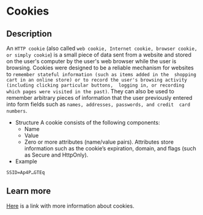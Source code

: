 # Cookies
## Description
An `HTTP cookie` (also called `web cookie, Internet cookie, browser cookie, or simply cookie`) is a small piece of data 
sent from a website and stored on the user's computer by the user's web browser while the user is browsing. Cookies 
were designed to be a reliable mechanism for websites to `remember stateful information (such as items added in the 
shopping cart in an online store) or to record the user's browsing activity (including clicking particular buttons, 
logging in, or recording which pages were visited in the past)`. They can also be used to remember arbitrary pieces 
of information that the user previously entered into form fields such as `names, addresses, passwords, and credit 
card numbers`.
* Structure
A cookie consists of the following components:
  * Name
  * Value
  * Zero or more attributes (name/value pairs). Attributes store information such as the cookie’s expiration, domain, and flags (such as Secure and HttpOnly).
* Example 
```
SSID=Ap4P…GTEq
```
## Learn more
[Here](https://en.wikipedia.org/wiki/HTTP_cookie) is a link with more information about cookies.
